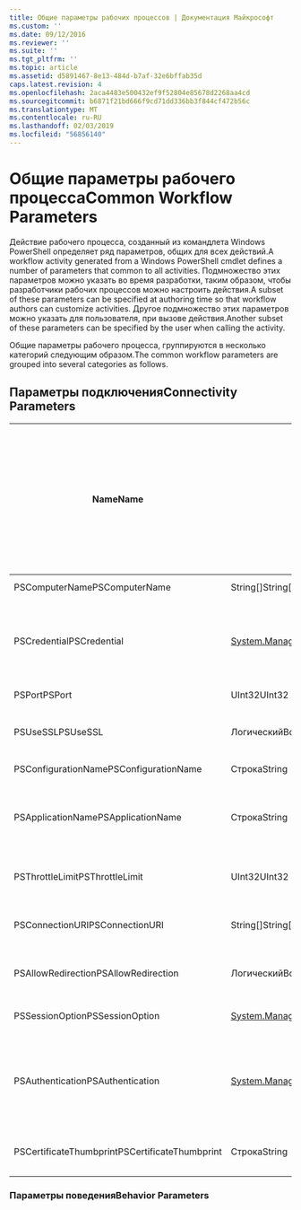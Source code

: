 ```yaml
---
title: Общие параметры рабочих процессов | Документация Майкрософт
ms.custom: ''
ms.date: 09/12/2016
ms.reviewer: ''
ms.suite: ''
ms.tgt_pltfrm: ''
ms.topic: article
ms.assetid: d5891467-8e13-484d-b7af-32e6bffab35d
caps.latest.revision: 4
ms.openlocfilehash: 2aca4483e500432ef9f52804e85678d2268aa4cd
ms.sourcegitcommit: b6871f21bd666f9cd71dd336bb3f844cf472b56c
ms.translationtype: MT
ms.contentlocale: ru-RU
ms.lasthandoff: 02/03/2019
ms.locfileid: "56856140"
---
```

# <a name="common-workflow-parameters"></a><span data-ttu-id="ae085-102">Общие параметры рабочего процесса</span><span class="sxs-lookup"><span data-stu-id="ae085-102">Common Workflow Parameters</span></span>

<span data-ttu-id="ae085-103">Действие рабочего процесса, созданный из командлета Windows PowerShell определяет ряд параметров, общих для всех действий.</span><span class="sxs-lookup"><span data-stu-id="ae085-103">A workflow activity generated from a Windows PowerShell cmdlet  defines a number of parameters that common to all activities.</span></span> <span data-ttu-id="ae085-104">Подмножество этих параметров можно указать во время разработки, таким образом, чтобы разработчики рабочих процессов можно настроить действия.</span><span class="sxs-lookup"><span data-stu-id="ae085-104">A subset of these parameters can be specified at authoring time so that workflow authors can customize activities.</span></span> <span data-ttu-id="ae085-105">Другое подмножество этих параметров можно указать для пользователя, при вызове действия.</span><span class="sxs-lookup"><span data-stu-id="ae085-105">Another subset of these parameters can be specified by the user when calling the activity.</span></span>

<span data-ttu-id="ae085-106">Общие параметры рабочего процесса, группируются в несколько категорий следующим образом.</span><span class="sxs-lookup"><span data-stu-id="ae085-106">The common workflow parameters are grouped into several categories as follows.</span></span>

## <a name="connectivity-parameters"></a><span data-ttu-id="ae085-107">Параметры подключения</span><span class="sxs-lookup"><span data-stu-id="ae085-107">Connectivity Parameters</span></span>

|<span data-ttu-id="ae085-108">Name</span><span class="sxs-lookup"><span data-stu-id="ae085-108">Name</span></span>|<span data-ttu-id="ae085-109">Тип</span><span class="sxs-lookup"><span data-stu-id="ae085-109">Type</span></span>|<span data-ttu-id="ae085-110">Описание</span><span class="sxs-lookup"><span data-stu-id="ae085-110">Description</span></span>|<span data-ttu-id="ae085-111">Можно указать конечным пользователем во время выполнения?</span><span class="sxs-lookup"><span data-stu-id="ae085-111">Can be specified by end user at execution time?</span></span>|<span data-ttu-id="ae085-112">Можно указать автором рабочего процесса во время разработки?</span><span class="sxs-lookup"><span data-stu-id="ae085-112">Can be specified by workflow author at authoring time?</span></span>|<span data-ttu-id="ae085-113">Можно указать автором рабочего процесса при создании экземпляра?</span><span class="sxs-lookup"><span data-stu-id="ae085-113">Can be specified by workflow author at instantiation?</span></span>|
|----------|----------|-----------------|-----------------------------------------------------|------------------------------------------------------------|-----------------------------------------------------------|
|<span data-ttu-id="ae085-114">PSComputerName</span><span class="sxs-lookup"><span data-stu-id="ae085-114">PSComputerName</span></span>|<span data-ttu-id="ae085-115">String[]</span><span class="sxs-lookup"><span data-stu-id="ae085-115">String[]</span></span>|<span data-ttu-id="ae085-116">Список имен компьютеров, для которого будет производиться запуск задания.</span><span class="sxs-lookup"><span data-stu-id="ae085-116">A list of computer names for which to launch jobs.</span></span>|<span data-ttu-id="ae085-117">Да</span><span class="sxs-lookup"><span data-stu-id="ae085-117">Yes</span></span>|<span data-ttu-id="ae085-118">Да</span><span class="sxs-lookup"><span data-stu-id="ae085-118">Yes</span></span>|<span data-ttu-id="ae085-119">Да</span><span class="sxs-lookup"><span data-stu-id="ae085-119">Yes</span></span>|
|<span data-ttu-id="ae085-120">PSCredential</span><span class="sxs-lookup"><span data-stu-id="ae085-120">PSCredential</span></span>|[<span data-ttu-id="ae085-121">System.Management.Automation.Pscredential</span><span class="sxs-lookup"><span data-stu-id="ae085-121">System.Management.Automation.Pscredential</span></span>](/dotnet/api/System.Management.Automation.PSCredential)|<span data-ttu-id="ae085-122">Учетные данные проверки подлинности, используемые для входа в систему на компьютерах, указанных в параметре PSComputerName.</span><span class="sxs-lookup"><span data-stu-id="ae085-122">The authentication credential to use to login to the computers specified by the PSComputerName parameter.</span></span> <span data-ttu-id="ae085-123">Этот параметр допустим только в том случае, если указан PSComputerName.</span><span class="sxs-lookup"><span data-stu-id="ae085-123">This parameter is valid only if PSComputerName is specified.</span></span>|<span data-ttu-id="ae085-124">Да</span><span class="sxs-lookup"><span data-stu-id="ae085-124">Yes</span></span>|<span data-ttu-id="ae085-125">Да</span><span class="sxs-lookup"><span data-stu-id="ae085-125">Yes</span></span>|<span data-ttu-id="ae085-126">Да</span><span class="sxs-lookup"><span data-stu-id="ae085-126">Yes</span></span>|
|<span data-ttu-id="ae085-127">PSPort</span><span class="sxs-lookup"><span data-stu-id="ae085-127">PSPort</span></span>|<span data-ttu-id="ae085-128">UInt32</span><span class="sxs-lookup"><span data-stu-id="ae085-128">UInt32</span></span>|<span data-ttu-id="ae085-129">Порт, используемый для выполнения рабочего процесса.</span><span class="sxs-lookup"><span data-stu-id="ae085-129">The port to be used to run the workflow.</span></span>|<span data-ttu-id="ae085-130">Да</span><span class="sxs-lookup"><span data-stu-id="ae085-130">Yes</span></span>|<span data-ttu-id="ae085-131">Да</span><span class="sxs-lookup"><span data-stu-id="ae085-131">Yes</span></span>|<span data-ttu-id="ae085-132">Да</span><span class="sxs-lookup"><span data-stu-id="ae085-132">Yes</span></span>|
|<span data-ttu-id="ae085-133">PSUseSSL</span><span class="sxs-lookup"><span data-stu-id="ae085-133">PSUseSSL</span></span>|<span data-ttu-id="ae085-134">Логический</span><span class="sxs-lookup"><span data-stu-id="ae085-134">Boolean</span></span>|<span data-ttu-id="ae085-135">Используйте протокол Secure Sockets Layer (SSL) для безопасного подключения к удаленному компьютеру для запуска рабочего процесса.</span><span class="sxs-lookup"><span data-stu-id="ae085-135">Use Secure Sockets Layer (SSL) protocol to establish a secure connection to the remote computer to run the workflow.</span></span>|<span data-ttu-id="ae085-136">Да</span><span class="sxs-lookup"><span data-stu-id="ae085-136">Yes</span></span>|<span data-ttu-id="ae085-137">Да</span><span class="sxs-lookup"><span data-stu-id="ae085-137">Yes</span></span>|<span data-ttu-id="ae085-138">Да</span><span class="sxs-lookup"><span data-stu-id="ae085-138">Yes</span></span>|
|<span data-ttu-id="ae085-139">PSConfigurationName</span><span class="sxs-lookup"><span data-stu-id="ae085-139">PSConfigurationName</span></span>|<span data-ttu-id="ae085-140">Строка</span><span class="sxs-lookup"><span data-stu-id="ae085-140">String</span></span>|<span data-ttu-id="ae085-141">Конфигурация сеанса, используемая для запуска рабочего процесса.</span><span class="sxs-lookup"><span data-stu-id="ae085-141">The session configuration used to run the workflow.</span></span>|<span data-ttu-id="ae085-142">Да</span><span class="sxs-lookup"><span data-stu-id="ae085-142">Yes</span></span>|<span data-ttu-id="ae085-143">Да</span><span class="sxs-lookup"><span data-stu-id="ae085-143">Yes</span></span>|<span data-ttu-id="ae085-144">Да</span><span class="sxs-lookup"><span data-stu-id="ae085-144">Yes</span></span>|
|<span data-ttu-id="ae085-145">PSApplicationName</span><span class="sxs-lookup"><span data-stu-id="ae085-145">PSApplicationName</span></span>|<span data-ttu-id="ae085-146">Строка</span><span class="sxs-lookup"><span data-stu-id="ae085-146">String</span></span>|<span data-ttu-id="ae085-147">Часть имени приложения в URI соединения для выполнения рабочего процесса.</span><span class="sxs-lookup"><span data-stu-id="ae085-147">The application name portion of the connection URI for the workflow execution.</span></span> <span data-ttu-id="ae085-148">Используйте этот параметр только в том случае, если вы не используете параметр ConnectionURI.</span><span class="sxs-lookup"><span data-stu-id="ae085-148">Use this parameter only when you are not using the ConnectionURI parameter.</span></span>|<span data-ttu-id="ae085-149">Да</span><span class="sxs-lookup"><span data-stu-id="ae085-149">Yes</span></span>|<span data-ttu-id="ae085-150">Да</span><span class="sxs-lookup"><span data-stu-id="ae085-150">Yes</span></span>|<span data-ttu-id="ae085-151">Да</span><span class="sxs-lookup"><span data-stu-id="ae085-151">Yes</span></span>|
|<span data-ttu-id="ae085-152">PSThrottleLimit</span><span class="sxs-lookup"><span data-stu-id="ae085-152">PSThrottleLimit</span></span>|<span data-ttu-id="ae085-153">UInt32</span><span class="sxs-lookup"><span data-stu-id="ae085-153">UInt32</span></span>|<span data-ttu-id="ae085-154">Максимальное число одновременных подключений, которые можно установить для запуска рабочего процесса.</span><span class="sxs-lookup"><span data-stu-id="ae085-154">The maximum number of concurrent connections that can be established to run the workflow.</span></span>|<span data-ttu-id="ae085-155">Да</span><span class="sxs-lookup"><span data-stu-id="ae085-155">Yes</span></span>|<span data-ttu-id="ae085-156">Не определено</span><span class="sxs-lookup"><span data-stu-id="ae085-156">TBD</span></span>|<span data-ttu-id="ae085-157">Да</span><span class="sxs-lookup"><span data-stu-id="ae085-157">Yes</span></span>|
|<span data-ttu-id="ae085-158">PSConnectionURI</span><span class="sxs-lookup"><span data-stu-id="ae085-158">PSConnectionURI</span></span>|<span data-ttu-id="ae085-159">String[]</span><span class="sxs-lookup"><span data-stu-id="ae085-159">String[]</span></span>|<span data-ttu-id="ae085-160">Массив полный URI, которые задаются конечные точки для интерактивных сеансов, используемые для запуска рабочего процесса.</span><span class="sxs-lookup"><span data-stu-id="ae085-160">An array of fully-qualified URIs that specify the endpoints for the interactive sessions used to run the workflow.</span></span>|<span data-ttu-id="ae085-161">Да</span><span class="sxs-lookup"><span data-stu-id="ae085-161">Yes</span></span>|<span data-ttu-id="ae085-162">Да</span><span class="sxs-lookup"><span data-stu-id="ae085-162">Yes</span></span>|<span data-ttu-id="ae085-163">Да</span><span class="sxs-lookup"><span data-stu-id="ae085-163">Yes</span></span>|
|<span data-ttu-id="ae085-164">PSAllowRedirection</span><span class="sxs-lookup"><span data-stu-id="ae085-164">PSAllowRedirection</span></span>|<span data-ttu-id="ae085-165">Логический</span><span class="sxs-lookup"><span data-stu-id="ae085-165">Boolean</span></span>|<span data-ttu-id="ae085-166">Указывает, следует ли разрешить перенаправление данного соединения на альтернативный URI выполнения рабочего процесса.</span><span class="sxs-lookup"><span data-stu-id="ae085-166">Specifies whether to allow redirection of this connection to an alternate URI to run the workflow.</span></span>|<span data-ttu-id="ae085-167">Да</span><span class="sxs-lookup"><span data-stu-id="ae085-167">Yes</span></span>|<span data-ttu-id="ae085-168">Да</span><span class="sxs-lookup"><span data-stu-id="ae085-168">Yes</span></span>|<span data-ttu-id="ae085-169">Да</span><span class="sxs-lookup"><span data-stu-id="ae085-169">Yes</span></span>|
|<span data-ttu-id="ae085-170">PSSessionOption</span><span class="sxs-lookup"><span data-stu-id="ae085-170">PSSessionOption</span></span>|[<span data-ttu-id="ae085-171">System.Management.Automation.Remoting.Pssessionoption</span><span class="sxs-lookup"><span data-stu-id="ae085-171">System.Management.Automation.Remoting.Pssessionoption</span></span>](/dotnet/api/System.Management.Automation.Remoting.PSSessionOption)|<span data-ttu-id="ae085-172">Дополнительные параметры для сеанса, используемым для запуска рабочего процесса.</span><span class="sxs-lookup"><span data-stu-id="ae085-172">Advanced options for the session used to run the workflow.</span></span>|<span data-ttu-id="ae085-173">Да</span><span class="sxs-lookup"><span data-stu-id="ae085-173">Yes</span></span>|<span data-ttu-id="ae085-174">Да</span><span class="sxs-lookup"><span data-stu-id="ae085-174">Yes</span></span>|<span data-ttu-id="ae085-175">Да</span><span class="sxs-lookup"><span data-stu-id="ae085-175">Yes</span></span>|
|<span data-ttu-id="ae085-176">PSAuthentication</span><span class="sxs-lookup"><span data-stu-id="ae085-176">PSAuthentication</span></span>|[<span data-ttu-id="ae085-177">System.Management.Automation.Runspaces.Authenticationmechanism</span><span class="sxs-lookup"><span data-stu-id="ae085-177">System.Management.Automation.Runspaces.Authenticationmechanism</span></span>](/dotnet/api/System.Management.Automation.Runspaces.AuthenticationMechanism)|<span data-ttu-id="ae085-178">Значение [System.Management.Automation.Runspaces.Authenticationmechanism](/dotnet/api/System.Management.Automation.Runspaces.AuthenticationMechanism) перечисление, задающее механизм проверки подлинности, используемый для проверки подлинности учетных данных пользователя.</span><span class="sxs-lookup"><span data-stu-id="ae085-178">A value of the [System.Management.Automation.Runspaces.Authenticationmechanism](/dotnet/api/System.Management.Automation.Runspaces.AuthenticationMechanism) enumeration that specifies the authentication mechanism used to authenticate the user's credentials.</span></span>|<span data-ttu-id="ae085-179">Да</span><span class="sxs-lookup"><span data-stu-id="ae085-179">Yes</span></span>|<span data-ttu-id="ae085-180">Да</span><span class="sxs-lookup"><span data-stu-id="ae085-180">Yes</span></span>|<span data-ttu-id="ae085-181">Да</span><span class="sxs-lookup"><span data-stu-id="ae085-181">Yes</span></span>|
|<span data-ttu-id="ae085-182">PSCertificateThumbprint</span><span class="sxs-lookup"><span data-stu-id="ae085-182">PSCertificateThumbprint</span></span>|<span data-ttu-id="ae085-183">Строка</span><span class="sxs-lookup"><span data-stu-id="ae085-183">String</span></span>|<span data-ttu-id="ae085-184">Цифрового сертификата открытого ключа (X509) учетной записи пользователя, имеющую разрешения на запуск рабочего процесса.</span><span class="sxs-lookup"><span data-stu-id="ae085-184">The digital public key certificate (X509) of a user account that has permission to run the workflow.</span></span>|<span data-ttu-id="ae085-185">Да</span><span class="sxs-lookup"><span data-stu-id="ae085-185">Yes</span></span>|<span data-ttu-id="ae085-186">Да</span><span class="sxs-lookup"><span data-stu-id="ae085-186">Yes</span></span>|<span data-ttu-id="ae085-187">Да</span><span class="sxs-lookup"><span data-stu-id="ae085-187">Yes</span></span>|

### <a name="behavior-parameters"></a><span data-ttu-id="ae085-188">Параметры поведения</span><span class="sxs-lookup"><span data-stu-id="ae085-188">Behavior Parameters</span></span>
